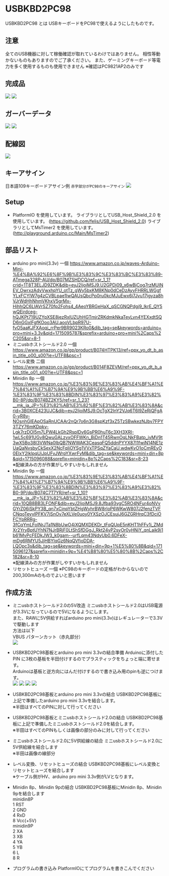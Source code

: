 # USBKBD2PC98

USBKBD2PC98 とは USBキーボードをPC98で使えるようにしたものです。

## 注意
全てのUSB機器に対して稼働確認が取れているわけではありません。
相性等動かないものもありますのでご了承ください。
また、ゲーミングキーボード等電力を多く使用するものも使用できません
※確認はPC9821AP2のみです

## 完成品
![](image/usbkbs2PC981.jpg)
![](image/usbkbs2PC982.jpg)

## ガーバーデータ
![](image/usbkbs2PC983.jpg)
![](image/usbkbs2PC984.jpg)

## 配線図
![](image/USBKBD2PC98.png)

## キーアサイン
日本語109キーボードアサイン例 `赤字部分がPC98のキーアサイン`
![](image/USBKBS2PC98.png)

## Setup
* PlatformIO を使用しています。
 ライブラリとしてUSB_Host_Shield_2.0 を使用しています。
  (https://github.com/felis/USB_Host_Shield_2.0) 
 ライブラリとしてMsTimer2 を使用しています。
  (http://playground.arduino.cc/Main/MsTimer2)

## 部品リスト
* arduino pro mini(3.3v) 一個
 https://www.amazon.co.jp/waves-Arduino-Mini-%E4%BA%92%E6%8F%9B%E3%83%9C%E3%83%BC%E3%83%89-ATmega328P-AU/dp/B07MZSHDCQ/ref=sr_1_1?crid=1T8T3ELJD9ZDK&dib=eyJ2IjoiMSJ9.U2GPDj09_x6wBjCog7rzMUINEV_OwrxzAdvVwxhpYU_otTz_gWy5bxKM8KNp0dCeDzAyvFHRRLWGgfYLxFCYlW7g4zCVBLpae1IwQAUsQbcPp0ru0kcMJuEwx6i7Jvu17igyza8hVJrWdHhNhmVKhxV5grMx-HihhQC6LIAVrSZ70fp2Fohs4_4AeoYBRGeHaX_qSCGNQPdgj9_lkrE_QY5wQEirdceg-hQJKPt719UZYpXSE8jezRxlUZUhHGTmjrZRKdmkNkaTeyLvn4YEXxdtSQD6nGGxlFgfKOoo3AU.aooVLbpR97U-fvO5aaKJFXAoqj_rrPer9BR9023KRo0&dib_tag=se&keywords=arduino+pro+mini+3.3v&qid=1715095787&sprefix=arduino+pro+mini%2Caps%2C205&sr=8-1<br>
* ミニusbホストシールド2.0 一個
 https://www.amazon.co.jp/gp/product/B074HTPK13/ref=ppx_yo_dt_b_asin_title_o00_s00?ie=UTF8&psc=1<br>
* レベル変換 二個
 https://www.amazon.co.jp/gp/product/B014F8ZEVM/ref=ppx_yo_dt_b_asin_title_o01_s00?ie=UTF8&psc=1<br>
* Minidin 8p 一個
 https://www.amazon.co.jp/%E3%83%9E%E3%83%AB%E4%BF%A1%E7%84%A1%E7%B7%9A%E9%9B%BB%E6%A9%9F-%E3%83%9F%E3%83%8BDIN%E3%83%97%E3%83%A9%E3%82%B0-8P/dp/B074BZ2KY5/ref=sr_1_23?__mk_ja_JP=%E3%82%AB%E3%82%BF%E3%82%AB%E3%83%8A&crid=3B0XCE423UJC&dib=eyJ2IjoiMSJ9.OcTgX2InY2VJq6T6l9ZeRjQFgA0-yR8y-NOsnhGIEApOSaRnUCAAr2nQr7o6n3G8spKzf3xZ5TzSBwkezNJbv7FPY3TZY76mKDpky-Lgk7rzDOl5m7LPW4LkGh2RsplDv6GsPR0huT6c3XH3XRI-1wL5c691UGv8QwuGALzvxOFFWKn_BjDn1T45RwnOqLNkFBatp_ivMV9t3wX5Bo38I3VWNa0IbQB7NWWAK3CeasqFQ5ddnPYYX87I1fwjN14NE1zUaQaNvsbyCkSexX2NcFqIjOYSg1VVxTPSqZYaCaU.wdwKvO1oCmREyO0EIxY2lklpqUiJpUFvJWrpYXwrFyM&dib_tag=se&keywords=mini+din+8p&qid=1715096088&sprefix=minidin+8p%2Caps%2C183&sr=8-23<br>
 ※配線済みの方が作業がしやすいかもしれません<br>
* Minidin 9p 一個
 https://www.amazon.co.jp/%E3%83%9E%E3%83%AB%E4%BF%A1%E7%84%A1%E7%B7%9A%E9%9B%BB%E6%A9%9F-%E3%83%9F%E3%83%8BDIN%E3%83%97%E3%83%A9%E3%82%B0-9P/dp/B074C7T7YR/ref=sr_1_10?__mk_ja_JP=%E3%82%AB%E3%82%BF%E3%82%AB%E3%83%8A&crid=10QB8BB3LFONF&dib=eyJ2IjoiMSJ9.8Jfba93vgC5RO4NFur4oNVvGYrZ06iSkPY3B_qn7xCjnpYbtZHgWyhrBW8rIoP6WKwW807J2fenzTVFCNqoTeyvlPFKV7jSnOv7eXLVe0uoy0YXSzOJCEsujJ6GZGRHrqC3fDciOFCYpRRRg-3fCqYmLFoINrJTa1N8bUwO4iXQMXDEKDr_tFqQUpE5nKHT1hFFv1i_ZMdXr2YryBptUYhN7NJrBRjF0LtShSfDGgJ_Rkt24vP2syOr0yHNiY_qnLaik9j1b61MvPcFEDkJW3_k0gam--urfLqm43NdyUb0.6DFeX-mDg6RMYU5JjHBYlqGz6NqQVfjoDDA-LQOpc3s&dib_tag=se&keywords=mini+din+9p+1%E5%80%8B&qid=1715096127&sprefix=minidin+9p+%E4%B8%80%E5%80%8B%2Caps%2C182&sr=8-10<br>
 ※配線済みの方が作業がしやすいかもしれません<br>
* リセットヒューズ 一個
 ※PC98のキーボードの定格がわからないので200,300mAのものでよいと思います<br>

## 作成方法
* ミニusbホストシールド2.0の5V改造
 ミニusbホストシールド2.0はUSB電源が3.3Vになっているので5Vになるようにします。<br>
 また、RAWに5V供給すればarduino pro mini(3.3v)はレギュレーターで3.3Vで駆動します<br>
 方法は以下<br>
 VBUS パターンカット（赤丸部分）<br>
![](image/cut.png)

* USBKBD2PC98基板とarduino pro mini 3.3vの結合準備
 Arduinoに添付した PIN に3枚の基板を半田付けするのでプラスティックをちょっと端に寄せます。<br>
 Arduinoは基板と逆方向にはんだ付けするので書き込み用のpinも逆につけます。<br>
![](image/IMG_6036.jpg)
![](image/IMG_6037.jpg)
![](image/IMG_6038.jpg)
![](image/IMG_6039.jpg)

* USBKBD2PC98基板とarduino pro mini 3.3vの結合
 USBKBD2PC98基板に上記で準備したarduino pro mini 3.3vを結合します。<br>
 ※半田はすべてのPINに対して行ってください<br>

* USBKBD2PC98基板とミニusbホストシールド2.0の結合
 USBKBD2PC98基板に上記で準備したミニusbホストシールド2.0を結合します。<br>
 ※半田はすべてのPINもしくは画像の部分のみに対して行ってください<br>

* ミニusbホストシールド2.0に5V供給線の結合
 ミニusbホストシールド2.0に5V供給線を結合します<br>
 ※半田は画像の線部分<br>

* レベル変換、リセットヒューズの結合
 USBKBD2PC98基板にレベル変換とリセットヒューズを結合します<br>
 ※ケーブル側がHV、arduino pro mini 3.3v側がLVとなります。<br>
 
* Minidin 8p、Minidin 9pの結合
 USBKBD2PC98基板にMinidin 8p、Minidin 9pを結合します<br>
 minidin8P<br>
   1 RST<br>
   2 GND<br>
   4 RxD<br>
   8 Vcc(+5V)<br>
 minidin9P<br>
   2 XA<br>
   3 XB<br>
   4 YA<br>
   5 YB<br>
   6 L<br>
   8 R<br>
   
* プログラムの書き込み
 PlatformIOにてプログラムを書きこんでください<br>
